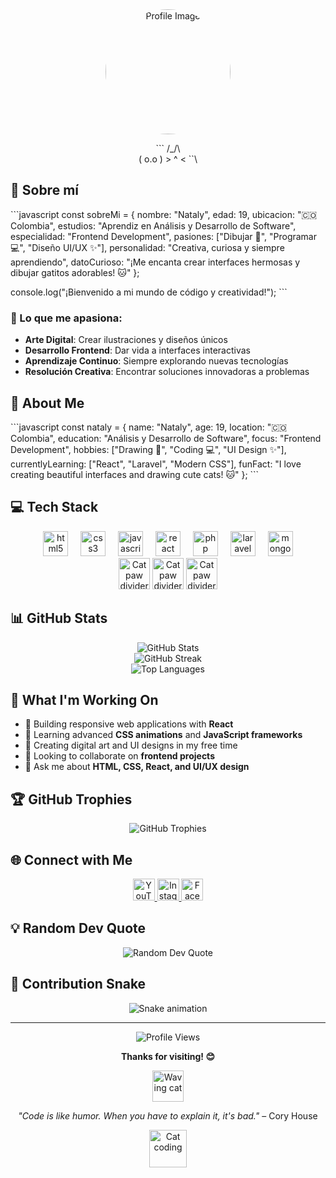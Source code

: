 

<div align="center">
  <img src="https://staticg.sportskeeda.com/editor/2022/09/b8258-16624650488441-1920.jpg" alt="Profile Image" width="200" style="border-radius: 50%;" />
</div>

<div align="center">
  
\`\`\`
     /\_/\  
    ( o.o ) 
     > ^ <
\`\`\

</div>

## 🌟 Sobre mí

\`\`\`javascript
const sobreMi = {
    nombre: "Nataly",
    edad: 19,
    ubicacion: "🇨🇴 Colombia",
    estudios: "Aprendiz en Análisis y Desarrollo de Software",
    especialidad: "Frontend Development",
    pasiones: ["Dibujar 🎨", "Programar 💻", "Diseño UI/UX ✨"],
    personalidad: "Creativa, curiosa y siempre aprendiendo",
    datoCurioso: "¡Me encanta crear interfaces hermosas y dibujar gatitos adorables! 🐱"
};

console.log("¡Bienvenido a mi mundo de código y creatividad!");
\`\`\`

### 🎨 Lo que me apasiona:
- **Arte Digital**: Crear ilustraciones y diseños únicos
- **Desarrollo Frontend**: Dar vida a interfaces interactivas
- **Aprendizaje Continuo**: Siempre explorando nuevas tecnologías
- **Resolución Creativa**: Encontrar soluciones innovadoras a problemas

## 🚀 About Me

\`\`\`javascript
const nataly = {
    name: "Nataly",
    age: 19,
    location: "🇨🇴 Colombia",
    education: "Análisis y Desarrollo de Software",
    focus: "Frontend Development",
    hobbies: ["Drawing 🎨", "Coding 💻", "UI Design ✨"],
    currentlyLearning: ["React", "Laravel", "Modern CSS"],
    funFact: "I love creating beautiful interfaces and drawing cute cats! 🐱"
};
\`\`\`

<!-- Updated tech stack section with better spacing -->
## 💻 Tech Stack

<div align="center">
  <img src="https://cdn.jsdelivr.net/gh/devicons/devicon/icons/html5/html5-original.svg" height="40" alt="html5 logo" />
  <img width="12" />
  <img src="https://cdn.jsdelivr.net/gh/devicons/devicon/icons/css3/css3-original.svg" height="40" alt="css3 logo" />
  <img width="12" />
  <img src="https://cdn.jsdelivr.net/gh/devicons/devicon/icons/javascript/javascript-original.svg" height="40" alt="javascript logo" />
  <img width="12" />
  <img src="https://cdn.jsdelivr.net/gh/devicons/devicon/icons/react/react-original.svg" height="40" alt="react logo" />
  <img width="12" />
  <img src="https://cdn.jsdelivr.net/gh/devicons/devicon/icons/php/php-original.svg" height="40" alt="php logo" />
  <img width="12" />
  <img src="https://cdn.jsdelivr.net/gh/devicons/devicon/icons/laravel/laravel-original.svg" height="40" alt="laravel logo" />
  <img width="12" />
  <img src="https://cdn.jsdelivr.net/gh/devicons/devicon/icons/mongodb/mongodb-original.svg" height="40" alt="mongodb logo" />
</div>

<!-- Added cat-themed section divider -->
<div align="center">
  <img src="https://media.giphy.com/media/M9gbBd9nbDrOTu1Mqx/giphy.gif" width="50" alt="Cat paw divider" />
  <img src="https://media.giphy.com/media/M9gbBd9nbDrOTu1Mqx/giphy.gif" width="50" alt="Cat paw divider" />
  <img src="https://media.giphy.com/media/M9gbBd9nbDrOTu1Mqx/giphy.gif" width="50" alt="Cat paw divider" />
</div>

## 📊 GitHub Stats

<div align="center">
  <img src="https://github-readme-stats.vercel.app/api?username=NatalyC1741&theme=radical&hide_border=false&include_all_commits=true&count_private=false" alt="GitHub Stats" />
</div>

<div align="center">
  <img src="https://github-readme-streak-stats.herokuapp.com/?user=NatalyC1741&theme=radical&hide_border=false" alt="GitHub Streak" />
</div>

<div align="center">
  <img src="https://github-readme-stats.vercel.app/api/top-langs/?username=NatalyC1741&theme=radical&hide_border=false&include_all_commits=true&count_private=false&layout=compact" alt="Top Languages" />
</div>

## 🎯 What I'm Working On

- 🔭 Building responsive web applications with **React**
- 🌱 Learning advanced **CSS animations** and **JavaScript frameworks**
- 🎨 Creating digital art and UI designs in my free time
- 👯 Looking to collaborate on **frontend projects**
- 💬 Ask me about **HTML, CSS, React, and UI/UX design**

## 🏆 GitHub Trophies

<div align="center">
  <img src="https://github-profile-trophy.vercel.app/?username=NatalyC1741&theme=radical&no-frame=false&no-bg=false&margin-w=4" alt="GitHub Trophies" />
</div>

## 🌐 Connect with Me

<div align="center">
  <a href="https://www.youtube.com/@Natty_uu741" target="_blank">
    <img src="https://img.shields.io/static/v1?message=Youtube&logo=youtube&label=&color=FF0000&logoColor=white&labelColor=&style=for-the-badge" height="35" alt="YouTube" />
  </a>
  <a href="https://www.instagram.com/nattyci_byethost16_?igsh=MTdpYmhhNWdib3Zkbw==" target="_blank">
    <img src="https://img.shields.io/static/v1?message=Instagram&logo=instagram&label=&color=E4405F&logoColor=white&labelColor=&style=for-the-badge" height="35" alt="Instagram" />
  </a>
  <a href="https://www.facebook.com/nataly.chalaipuz.7" target="_blank">
    <img src="https://img.shields.io/static/v1?message=Facebook&logo=facebook&label=&color=1877F2&logoColor=white&labelColor=&style=for-the-badge" height="35" alt="Facebook" />
  </a>
</div>

## 💡 Random Dev Quote

<div align="center">
  <img src="https://quotes-github-readme.vercel.app/api?type=horizontal&theme=radical" alt="Random Dev Quote" />
</div>

## 🐍 Contribution Snake

<div align="center">
  <img src="https://raw.githubusercontent.com/NatalyC1741/NatalyC1741/output/snake.svg" alt="Snake animation" />
</div>

---

<div align="center">
  <img src="https://komarev.com/ghpvc/?username=NatalyC1741&label=Profile%20views&color=ea580c&style=flat" alt="Profile Views" />
</div>

<div align="center">
  
  **Thanks for visiting! 😊**
  
  <img src="https://media.giphy.com/media/ICOgUNjpvO0PC/giphy.gif" width="50" alt="Waving cat" />
  
  *"Code is like humor. When you have to explain it, it's bad."* – Cory House
  
  <img src="https://media.giphy.com/media/LmNwrBhejkK9EFP504/giphy.gif" width="60" alt="Cat coding" />
  
</div>
